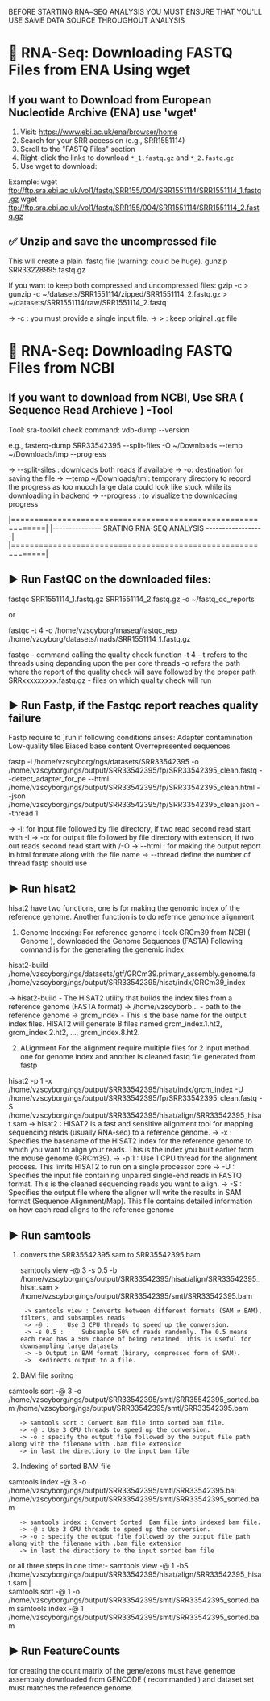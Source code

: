  BEFORE STARTING RNA=SEQ ANALYSIS YOU MUST ENSURE THAT YOU'LL USE SAME DATA SOURCE THROUGHOUT ANALYSIS

🧬 RNA-Seq: Downloading FASTQ Files from ENA Using wget
========================================================

If you want to Download from European Nucleotide Archive (ENA) use 'wget'
-------------------------------------------------------------------------
1. Visit: https://www.ebi.ac.uk/ena/browser/home
2. Search for your SRR accession (e.g., SRR1551114)
3. Scroll to the "FASTQ Files" section
4. Right-click the links to download `*_1.fastq.gz` and `*_2.fastq.gz`
5. Use wget to download:

Example:
wget ftp://ftp.sra.ebi.ac.uk/vol1/fastq/SRR155/004/SRR1551114/SRR1551114_1.fastq.gz
wget ftp://ftp.sra.ebi.ac.uk/vol1/fastq/SRR155/004/SRR1551114/SRR1551114_2.fastq.gz


✅  Unzip and save the uncompressed file
----------------------------------------
This will create a plain .fastq file (warning: could be huge).
gunzip SRR33228995.fastq.gz

If you want to keep both compressed and uncompressed files: gzip -c <source directory> > <destination directory>
gunzip -c ~/datasets/SRR1551114/zipped/SRR1551114_2.fastq.gz > ~/datasets/SRR1551114/raw/SRR1551114_2.fastq

-> -c : you must provide a single input file.
-> > : keep original .gz file



🧬 RNA-Seq: Downloading FASTQ Files from NCBI
=============================================

If you want to download from NCBI, Use SRA ( Sequence Read Archieve ) -Tool
---------------------------------------------------------------------------
Tool: sra-toolkit
check command: vdb-dump --version

e.g., fasterq-dump SRR33542395 --split-files -O ~/Downloads --temp ~/Downloads/tmp --progress

-> --split-siles : downloads both reads if available
-> -o: destination for saving the file
-> --temp ~/Downloads/tml: temporary directory to record the progress as too mucch large data could look like stuck while its downloading in backend
-> --progress : to visualize the downloading progress



|=============================================================|
|---------------  SRATING RNA-SEQ ANALYSIS  ------------------|
|=============================================================|

▶️ Run FastQC on the downloaded files:
--------------------------------------

fastqc SRR1551114_1.fastq.gz SRR1551114_2.fastq.gz -o ~/fastq_qc_reports

 or
 
fastqc -t 4 -o /home/vzscyborg/rnaseq/fastqc_rep /home/vzcyborg/datasets/rnads/SRR1551114_1.fastq.gz

fastqc - command calling the quality check function 
-t 4 - t refers to the threads using depanding upon the per core threads
-o refers the path where the report of the quality check will save followed by the proper path
SRRxxxxxxxxx.fastq.gz - files on which quality check will run



▶️ Run Fastp, if the Fastqc report reaches quality failure
----------------------------------------------------------
Fastp require to ]run if following conditions arises:
  Adapter contamination
  Low-quality tiles
  Biased base content
  Overrepresented sequences


fastp -i /home/vzscyborg/ngs/datasets/SRR33542395 -o /home/vzscyborg/ngs/output/SRR33542395/fp/SRR33542395_clean.fastq --detect_adapter_for_pe --html /home/vzscyborg/ngs/output/SRR33542395/fp/SRR33542395_clean.html --json /home/vzscyborg/ngs/output/SRR33542395/fp/SRR33542395_clean.json --thread 1

-> -i: for input file followed by file directory, if two read second read start with \-I <source directory>
-> -o: for output file followed by file directory with extension, if two out reads second read start with /-O <destination directory>
-> --html : for making the output report in html formate along with the file name
-> --thread define the number of thread fastp should use

▶️ Run hisat2
--------------
hisat2 have two functions, one is for making the genomic index of the reference genome.
Another function is to do refernce genomce alignment

1. Genome Indexing: 
 For reference genome i took GRCm39 from NCBI ( Genome ), downloaded the Genome Sequences (FASTA)
 Following comnand is for the generating the genemic index

  hisat2-build /home/vzscyborg/ngs/datasets/gtf/GRCm39.primary_assembly.genome.fa /home/vzscyborg/ngs/output/SRR33542395/hisat/indx/GRCm39_index

   -> hisat2-build - 	The HISAT2 utility that builds the index files from a reference genome (FASTA format)
   -> /home/vzscyborb... - path to the reference genome
   -> grcm_index - This is the base name for the output index files. HISAT2 will generate 8 files named grcm_index.1.ht2, grcm_index.2.ht2, ..., grcm_index.8.ht2.

2. ALignment 
 For the alignment require multiple files for 2 input method one for genome index and another is cleaned fastq file generated from fastp

hisat2 -p 1 -x /home/vzscyborg/ngs/output/SRR33542395/hisat/indx/grcm_index -U /home/vzscyborg/ngs/output/SRR33542395/fp/SRR33542395_clean.fastq -S /home/vzscyborg/ngs/output/SRR33542395/hisat/align/SRR33542395_hisat.sam
 -> hisat2 : HISAT2 is a fast and sensitive alignment tool for mapping sequencing reads (usually RNA-seq) to a reference genome.
 -> -x : Specifies the basename of the HISAT2 index for the reference genome to which you want to align your reads. This is the index you built earlier from the mouse genome (GRCm39).
 -> -p 1 : Use 1 CPU thread for the alignment process. This limits HISAT2 to run on a single processor core
 -> -U : Specifies the input file containing unpaired single-end reads in FASTQ format. This is the cleaned sequencing reads you want to align.
 -> -S : Specifies the output file where the aligner will write the results in SAM format (Sequence Alignment/Map). This file contains detailed information on how each read aligns to the reference genome

▶️ Run samtools
----------------
1. convers the SRR35542395.sam to SRR35542395.bam

   samtools view -@ 3 -s 0.5 -b /home/vzscyborg/ngs/output/SRR33542395/hisat/align/SRR33542395_hisat.sam > /home/vzscyborg/ngs/output/SRR33542395/smtl/SRR33542395.bam

        -> samtools view : Converts between different formats (SAM ⇄ BAM), filters, and subsamples reads
        -> -@ : 	Use 3 CPU threads to speed up the conversion.
        -> -s 0.5 : 	Subsample 50% of reads randomly. The 0.5 means each read has a 50% chance of being retained. This is useful for downsampling large datasets
        -> -b Output in BAM format (binary, compressed form of SAM).
        -> 	Redirects output to a file.

2. BAM file soritng

  samtools sort -@ 3 -o /home/vzscyborg/ngs/output/SRR33542395/smtl/SRR35542395_sorted.bam /home/vzscyborg/ngs/output/SRR33542395/smtl/SRR33542395.bam

       -> samtools sort : Convert Bam file into sorted bam file.
       -> -@ : Use 3 CPU threads to speed up the conversion.
       -> -o : specify the output file followed by the output file path along with the filename with .bam file extension
       -> in last the directiory to the input bam file

3. Indexing of sorted BAM file

samtools index -@ 3 -o /home/vzscyborg/ngs/output/SRR33542395/smtl/SRR33542395.bai /home/vzscyborg/ngs/output/SRR33542395/smtl/SRR33542395_sorted.bam

       -> samtools index : Convert Sorted  Bam file into indexed bam file.
       -> -@ : Use 3 CPU threads to speed up the conversion.
       -> -o : specify the output file followed by the output file path along with the filename with .bam file extension
       -> in last the directiory to the input sorted bam file


or all three steps in one time:-
samtools view -@ 1 -bS /home/vzscyborg/ngs/output/SRR33542395/hisat/align/SRR33542395_hisat.sam | \
samtools sort -@ 1 -o /home/vzscyborg/ngs/output/SRR33542395/smtl/SRR33542395_sorted.bam
samtools index -@ 1 /home/vzscyborg/ngs/output/SRR33542395/smtl/SRR33542395_sorted.bam


▶️ Run FeatureCounts
---------------------
for creating the count matrix of the gene/exons must have genemoe assembaly downloaded from GENCODE ( recommanded ) and dataset set must matches the reference genome.
